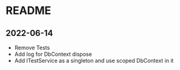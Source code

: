 # README

## 2022-06-14

- Remove Tests
- Add log for DbContext dispose
- Add ITestService as a singleton and use scoped DbContext in it